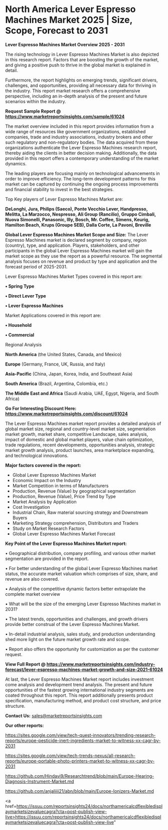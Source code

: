 # North America Lever Espresso Machines Market 2025 | Size, Scope, Forecast to 2031

<Strong> Lever Espresso Machines Market Overview 2025 - 2031</strong>

The rising technology in Lever Espresso Machines Market is also depicted in this research report. Factors that are boosting the growth of the market, and giving a positive push to thrive in the global market is explained in detail.

Furthermore, the report highlights on emerging trends, significant drivers, challenges, and opportunities, providing all necessary data for thriving in the industry. This report market research offers a comprehensive perspective, including an in-depth analysis of the present and future scenarios within the industry.

<strong>Request Sample Report @ <a href=https://www.marketreportsinsights.com/sample/61024>https://www.marketreportsinsights.com/sample/61024</a></strong>

The market overview included in this report provides information from a wide range of resources like government organizations, established companies, trade and industry associations, industry brokers and other such regulatory and non-regulatory bodies. The data acquired from these organizations authenticate the Lever Espresso Machines research report, thereby aiding the clients in better decision making. Additionally, the data provided in this report offers a contemporary understanding of the market dynamics.

The leading players are focusing mainly on technological advancements in order to improve efficiency. The long-term development patterns for this market can be captured by continuing the ongoing process improvements and financial stability to invest in the best strategies.

Top Key players of Lever Espresso Machines Market are:

<strong>DeLonghi, Jura, Philips (Saeco), Ponte Vecchio Lever, Handpresso, Melitta, La Marzocco, Nespresso, Ali Group (Rancilio), Gruppo Cimbali, Nuova Simonelli, Panasonic, Illy, Bosch, Mr. Coffee, Simens, Keurig, Hamilton Beach, Krups (Groupe SEB), Dalla Corte, La Pavoni, Breville</strong>

<strong><b>Global Lever Espresso Machines Market Scope and Size:</b></strong>
The Lever Espresso Machines market is declared segment by company, region (country), type, and application. Players, stakeholders, and other participants in the global Lever Espresso Machines market will gain the market scope as they use the report as a powerful resource. The segmental analysis focuses on revenue and product by type and application and the forecast period of 2025-2031.

Lever Espresso Machines Market Types covered in this report are:

<strong>• Spring Type

• Direct Lever Type

• Lever Espresso Machines</strong>

Market Applications covered in this report are:

<strong>• Household

• Commercial</strong> 

Regional Analysis

<strong>North America</strong> (the United States, Canada, and Mexico)

<strong>Europe</strong> (Germany, France, UK, Russia, and Italy)

<strong>Asia-Pacific</strong> (China, Japan, Korea, India, and Southeast Asia)

<strong>South America</strong> (Brazil, Argentina, Colombia, etc.)

<strong>The Middle East and Africa</strong> (Saudi Arabia, UAE, Egypt, Nigeria, and South Africa)

<strong>Go For Interesting Discount Here: <a href=https://www.marketreportsinsights.com/discount/61024>https://www.marketreportsinsights.com/discount/61024</a></strong>

The Lever Espresso Machines market report provides a detailed analysis of global market size, regional and country-level market size, segmentation market growth, market share, competitive Landscape, sales analysis, impact of domestic and global market players, value chain optimization, trade regulations, recent developments, opportunities analysis, strategic market growth analysis, product launches, area marketplace expanding, and technological innovations.

<strong><b>Major factors covered in the report:</b></strong>
<ul>
  <li>Global Lever Espresso Machines Market </li>
  <li>Economic Impact on the Industry</li>
  <li>Market Competition in terms of Manufacturers</li>
  <li>Production, Revenue (Value) by geographical segmentation</li>
  <li>Production, Revenue (Value), Price Trend by Type</li>
  <li>Market Analysis by Application</li>
  <li>Cost Investigation</li>
  <li>Industrial Chain, Raw material sourcing strategy and Downstream Buyers</li>
  <li>Marketing Strategy comprehension, Distributors and Traders</li>
  <li>Study on Market Research Factors</li>
  <li>Global Lever Espresso Machines Market Forecast</li>
</ul>

<strong><b>Key Point of the Lever Espresso Machines Market report:</b></strong>

• Geographical distribution, company profiling, and various other market segmentation are provided in the report.

• For better understanding of the global Lever Espresso Machines market status, the accurate market valuation which comprises of size, share, and revenue are also covered.

• Analysis of the competitive dynamic factors better extrapolate the complete market overview

• What will be the size of the emerging Lever Espresso Machines market in 2031?

• The latest trends, opportunities and challenges, and growth drivers provide better construal of the Lever Espresso Machines Market.

• In-detail industrial analysis, sales study, and production understanding shed more light on the future market growth rate and scope.

• Report also offers the opportunity for customization as per the customer request.

<strong><b>View Full Report @ <a href=https://www.marketreportsinsights.com/industry-forecast/lever-espresso-machines-market-growth-and-size-2021-61024>https://www.marketreportsinsights.com/industry-forecast/lever-espresso-machines-market-growth-and-size-2021-61024</a></b></strong>


At last, the Lever Espresso Machines Market report includes investment come analysis and development trend analysis. The present and future opportunities of the fastest growing international industry segments are coated throughout this report. This report additionally presents product specification, manufacturing method, and product cost structure, and price structure.

<strong>Contact Us:</strong>
sales@marketreportsinsights.com

<strong>Our other reports:</strong>

<a href=https://sites.google.com/view/tech-quest-innovators/trending-research-reports/europe-pesticide-inert-ingredients-market-to-witness-xx-cagr-by-2031>https://sites.google.com/view/tech-quest-innovators/trending-research-reports/europe-pesticide-inert-ingredients-market-to-witness-xx-cagr-by-2031</a>

<a href=https://sites.google.com/view/tech-trends-nexus/all-research-reports/europe-portable-photo-printers-market-to-witness-xx-cagr-by-2031>https://sites.google.com/view/tech-trends-nexus/all-research-reports/europe-portable-photo-printers-market-to-witness-xx-cagr-by-2031</a>

<a href=https://github.com/Hindavi9/Researchtrend/blob/main/Europe-Hearing-Diagnosis-Instrument-Market.md>https://github.com/Hindavi9/Researchtrend/blob/main/Europe-Hearing-Diagnosis-Instrument-Market.md</a>

<a href=https://github.com/anjaliiii21/abn/blob/main/Europe-Ionizers-Market.md>https://github.com/anjaliiii21/abn/blob/main/Europe-Ionizers-Market.md</a>

<a href=https://issuu.com/reportsinsights24/docs/northamericalcdflexibledisplaymarketsizevaluecagra?cta=post-publish-view-live>https://issuu.com/reportsinsights24/docs/northamericalcdflexibledisplaymarketsizevaluecagra?cta=post-publish-view-live</a>"
